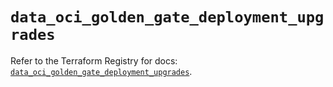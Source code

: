 # `data_oci_golden_gate_deployment_upgrades`

Refer to the Terraform Registry for docs: [`data_oci_golden_gate_deployment_upgrades`](https://registry.terraform.io/providers/oracle/oci/6.18.0/docs/data-sources/golden_gate_deployment_upgrades).

